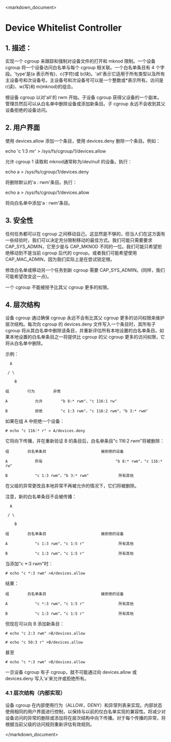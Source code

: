 <markdown_document>

# Device Whitelist Controller

## 1. 描述：

实现一个 cgroup 来跟踪和强制对设备文件的打开和 mknod 限制。一个设备 cgroup 将一个设备访问白名单与每个 cgroup 相关联。一个白名单条目有 4 个字段。'type'是(a 表示所有)、c(字符)或 b(块)。'all'表示它适用于所有类型以及所有主设备号和次设备号。主设备号和次设备号可以是一个整数或*表示所有。访问是 r(读)、w(写)和 m(mknod)的组合。

根设备 cgroup 以对'all'的 rwm 开始。子设备 cgroup 获得父设备的一个副本。管理员然后可以从白名单中删除设备或添加新条目。子 cgroup 永远不会收到其父设备拒绝的设备访问。

## 2. 用户界面

使用 devices.allow 添加一个条目，使用 devices.deny 删除一个条目。例如：

echo 'c 1:3 mr' > /sys/fs/cgroup/1/devices.allow

允许 cgroup 1 读取和 mknod通常称为/dev/null 的设备。执行：

echo a > /sys/fs/cgroup/1/devices.deny

将删除默认的'a *:* rwm'条目。执行：

echo a > /sys/fs/cgroup/1/devices.allow

将向白名单中添加'a *:* rwm'条目。

## 3. 安全性

任何任务都可以在 cgroup 之间移动自己。这显然是不够的，但当人们在这方面有一些经验时，我们可以决定充分限制移动的最佳方式。我们可能只需要要求 CAP_SYS_ADMIN，它至少是与 CAP_MKNOD 不同的一位。我们可能只希望拒绝移动到不是当前 cgroup 后代的 cgroup。或者我们可能希望使用 CAP_MAC_ADMIN，因为我们实际上是在尝试锁定根。

修改白名单或移动另一个任务到新 cgroup 需要 CAP_SYS_ADMIN。(同样，我们可能希望改变这一点)。

一个 cgroup 不能被授予比其父 cgroup 更多的权限。

## 4. 层次结构

设备 cgroup 通过确保 cgroup 永远不会有比其父 cgroup 更多的访问权限来维护层次结构。每次向 cgroup 的 devices.deny 文件写入一个条目时，其所有子 cgroup 将从其白名单中删除该条目，并重新评估所有本地设置的白名单条目。如果本地设置的白名单条目之一将提供比 cgroup 的父 cgroup 更多的访问权限，它将从白名单中删除。

示例：

      A

     / \

        B

    组        行为        异常

    A            允许        "b 8:* rwm"，"c 116:1 rw"

    B            拒绝        "c 1:3 rwm"，"c 116:2 rwm"，"b 3:* rwm"

如果在组 A 中拒绝一个设备：

	# echo "c 116:* r" > A/devices.deny

它将向下传播，并在重新验证 B 的条目后，白名单条目"c 116:2 rwm"将被删除：

    组        白名单条目                        被拒绝的设备

    A            所有                                "b 8:* rwm"，"c 116:* rw"

    B            "c 1:3 rwm"，"b 3:* rwm"             所有其他

在父级的异常更改且本地异常不再被允许的情况下，它们将被删除。

注意，新的白名单条目不会被传播：

      A

     / \

        B

    组        白名单条目                        被拒绝的设备

    A            "c 1:3 rwm"，"c 1:5 r"               所有其他

    B            "c 1:3 rwm"，"c 1:5 r"               所有其他

当添加"c *:3 rwm"时：

	# echo "c *:3 rwm" >A/devices.allow

结果：

    组        白名单条目                        被拒绝的设备

    A            "c *:3 rwm"，"c 1:5 r"               所有其他

    B            "c 1:3 rwm"，"c 1:5 r"               所有其他

但现在可以向 B 添加新条目：

	# echo "c 2:3 rwm" >B/devices.allow

	# echo "c 50:3 r" >B/devices.allow

甚至

	# echo "c *:3 rwm" >B/devices.allow

一旦设备 cgroup 有子 cgroup，就不可能通过向 devices.allow 或 devices.deny 写入'a'来允许或拒绝所有。

### 4.1 层次结构（内部实现）

设备 cgroup 在内部使用行为（ALLOW，DENY）和异常列表来实现。内部状态使用相同的用户界面进行控制，以保持与以前的仅白名单实现的兼容性。将减少对设备访问的异常的删除或添加将在层次结构中向下传播。对于每个传播的异常，将根据当前父级的访问规则重新评估有效规则。

</markdown_document>